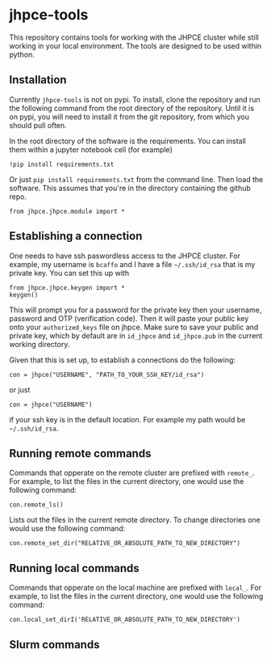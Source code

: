 # jhpce-tools

This repository contains tools for working with the JHPCE cluster while still working in your local environment. The tools are designed to be used within python.

## Installation

Currently `jhpce-tools` is not on pypi. To install, clone the repository and run the following command from the root directory of the repository. Until it is on pypi, you will need to install it from the git repository, from which you should pull often.

In the root directory of the software is the requirements. You 
can install them within a jupyter notebook cell (for example)
```
!pip install requirements.txt
```
Or just `pip install requirements.txt` from the command line. Then load the software. This assumes that you're in the directory containing the github repo.

```
from jhpce.jhpce.module import *
```

## Establishing a connection
One needs to have ssh paswordless access to the JHPCE cluster. For example, my username is `bcaffo` and I have a file `~/.ssh/id_rsa` that is my private key. You can set this up with

```
from jhpce.jhpce.keygen import *
keygen()
```

This will prompt you for a password for the private key then your username, password and OTP (verification code). Then it will paste your public key onto your `authorized_keys` file on jhpce. Make sure to save your public and private key, which by default are in 
`id_jhpce` and `id_jhpce.pub` in the current working directory.


Given that this is set up, to establish a connections do the following:

```
con = jhpce("USERNAME", "PATH_TO_YOUR_SSH_KEY/id_rsa")
```
or just
```
con = jhpce("USERNAME")
```
if your ssh key is in the default location. For example my path would be `~/.ssh/id_rsa`.

## Running remote commands
Commands that opperate on the remote cluster are prefixed with `remote_`. For example, to list the files in the current directory, one would use the following command:

```
con.remote_ls()
```
Lists out the files in the current remote directory. To change directories one would use the following command:

```
con.remote_set_dir("RELATIVE_OR_ABSOLUTE_PATH_TO_NEW_DIRECTORY")
```

## Running local commands

Commands that opperate on the local machine are prefixed with `local_`. For example, to list the files in the current directory, one would use the following command:

```
con.local_set_dirI('RELATIVE_OR_ABSOLUTE_PATH_TO_NEW_DIRECTORY')
```

## Slurm commands

